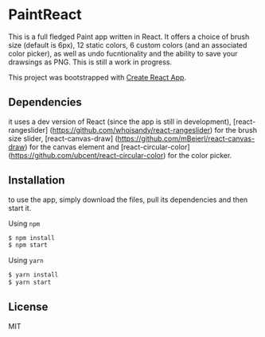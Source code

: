 # PaintReact
This is a full fledged Paint app written in React. It offers a choice of brush size (default is 6px), 12 static colors, 6 custom colors (and an associated color picker), as well as undo fucntionality and the ability to save your drawsings as PNG. This is still a work in progress. 

This project was bootstrapped with [Create React App](https://github.com/facebookincubator/create-react-app).

## Dependencies 
it uses a dev version of React (since the app is still in development), [react-rangeslider] (https://github.com/whoisandy/react-rangeslider) for the brush size slider, [react-canvas-draw] (https://github.com/mBeierl/react-canvas-draw) for the canvas element and [react-circular-color] (https://github.com/ubcent/react-circular-color) for the color picker.

## Installation
to use the app, simply download the files, pull its dependencies and then start it. 

Using `npm`
```bash
$ npm install
$ npm start
```

Using `yarn`

```bash
$ yarn install
$ yarn start
```

## License
MIT
